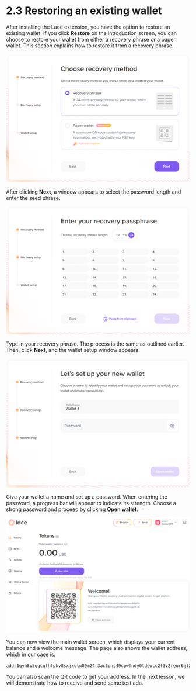 # 2.3 Restoring an existing wallet

After installing the Lace extension, you have the option to restore an existing wallet. If you click **Restore** on the introduction screen, you can choose to restore your wallet from either a recovery phrase or a paper wallet. This section explains how to restore it from a recovery phrase.

![Recovery method choice](images/02-03-01.png)

After clicking **Next**, a window appears to select the password length and enter the seed phrase.

![Enter recovery phrase](images/02-03-02.png)

Type in your recovery phrase. The process is the same as outlined earlier. Then, click **Next**, and the wallet setup window appears.  

![Wallet name and password](images/02-03-03.png)

Give your wallet a name and set up a password. When entering the password, a progress bar will appear to indicate its strength. Choose a strong password and proceed by clicking **Open wallet**.

![Tokens welcome screen](images/02-03-04.png)

You can now view the main wallet screen, which displays your current balance and a welcome message. The page also shows the wallet address, which in our case is:

```shell
addr1qyh8v5qqcqfhfpkv8sxjxulw09m24r3ac6uns49cpwfndy0tdewcc2l3v2reur6jl2amk2jnfr6klgjjlyx29qpd0e0qtv4mld
```

You can also scan the QR code to get your address. In the next lesson, we will demonstrate how to receive and send some test ada.

